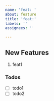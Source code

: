 ```yaml
---
name: 'feat: '
about: feature
title: 'feat:'
labels: ''
assignees: ''

---
```


## New Features

1. feat1

### Todos

- [ ] todo1
- [ ] todo2
